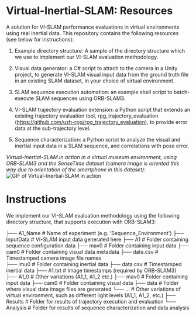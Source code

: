 # Virtual-Inertial-SLAM: Resources
A solution for VI-SLAM performance evaluations in virtual environments using real inertial data. This repository contains the following resources (see below for instructions):

1) Example directory structure: A sample of the directory structure which we use to implement our VI-SLAM evaluation methodology.

2) Visual data generator: a C# script to attach to the camera in a Unity project, to generate VI-SLAM visual input data from the ground truth file in an existing SLAM dataset, in your choice of virtual environment.

3) SLAM sequence execution automation: an example shell script to batch-execute SLAM sequences using ORB-SLAM3.  

4) VI-SLAM trajectory evaluation extension: a Python script that extends an existing trajectory evaluation tool, rpg_trajectory_evaluation (https://github.com/uzh-rpg/rpg_trajectory_evaluation), to provide error data at the sub-trajectory level.

5) Sequence characterization: a Python script to analyze the visual and inertial input data in a SLAM sequence, and correlations with pose error.   

_Virtual-Inertial-SLAM in action in a virtual museum environment, using ORB-SLAM3 and the SenseTime dataset (camera image is oriented this way due to orientation of the smartphone in this dataset):_
![GIF of Virtual-Inertial-SLAM in action](https://github.com/Virtual-Inertial-SLAM/Virtual-Inertial-SLAM-Resources/blob/main/Virtual-Inertial-SLAM.gif?raw=true)

# Instructions

We implement our VI-SLAM evaluation methodology using the following directory structure, that supports execution with ORB-SLAM3:

├── A1_Name                 # Name of experiment (e.g. 'Sequence_Environment')
    ├── InputData           # VI-SLAM input data generated here
          ├── A1                  # Folder containing sequence configuration data
                ├── mav0                 # Folder containing input data
                      ├── cam0                 # Folder containing visual data metadata
                          ├── data.csv                 # Timestamped camera image file names      
                      ├── imu0                 # Folder containing inertial data
                          ├── data.csv                 # Timestamped inertial data
                ├── A1.txt                 # Image timestamps (required by ORB-SLAM3)      
          ├── A1_0                # Other variations (A1_1, A1_2 etc.)
                ├── mav0                 # Folder containing input data
                      ├── cam0                 # Folder containing visual data
                          ├── data                 # Folder where visual data image files are generated
          └── ...                 # Other variations of virtual environment, such as different light levels (A1_1, A1_2, etc.)
    ├── Results             # Folder for results of trajectory execution and evaluation
    └── Analysis            # Folder for results of sequence characterization and data analysis


